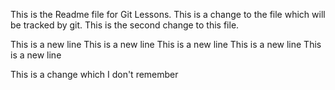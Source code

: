This is the Readme file for Git Lessons.
This is a change to the file which will be tracked by git.
This is the second change to this file.

This is a new line
This is a new line
This is a new line
This is a new line
This is a new line

This is a change which I don't remember
